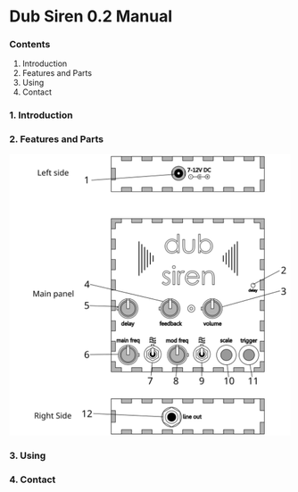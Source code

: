 # Dub Siren 0.2 Manual

### Contents

1. Introduction
2. Features and Parts
3. Using
4. Contact

### 1. Introduction


### 2. Features and Parts

![alt text](https://github.com/ChrisBall/Dub-Siren-Files/blob/master/PartsDiagram.svg "Features and Parts")

### 3. Using


### 4. Contact



